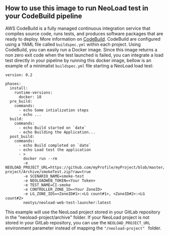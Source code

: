 ## How to use this image to run NeoLoad test in your CodeBuild pipeline

AWS CodeBuild is a fully managed continuous integration service that compiles source code, runs tests, and produces software packages that are ready to deploy. More information on  [CodeBuild](https://aws.amazon.com/codebuild/).
CodeBuild are configured using a YAML file called `buildspec.yml` within each project.
Using CodeBuild, you can easily run a Docker image. 
Since this image returns a non zero exit code when the test launched is failed, you can integrate a load test directly in your pipeline by running this docker image, bellow is an example of a minimalist `buildspec.yml` file starting a NeoLoad load test:
```
version: 0.2

phases:
  install:
    runtime-versions:
      docker: 18
  pre_build:
    commands:
      - echo Some intialization steps
      - echo ...
  build:
    commands:
      - echo Build started on `date`
      - echo Building the Application...  
  post_build:
    commands:
      - echo Build completed on `date`
      - echo Load test the application
      - >
        docker run --rm 
        -e NEOLOAD_PROJECT_URL=https://github.com/myProfile/myProject/blob/master/neoload-project/Archive/smokeTest.zip?raw=true
        -e SCENARIO_NAME=smoke-test 
        -e NEOLOADWEB_TOKEN=<Your Token> 
        -e TEST_NAME=CI-smoke 
        -e CONTROLLER_ZONE_ID=<Your ZoneID> 
        -e LG_ZONE_IDS=<ZoneID#1>:<LG count#1>, <ZoneID#2>:<LG count#2> 
        neotys/neoload-web-test-launcher:latest

```
This example will use the NeoLoad project stored in your GitLab repository in the "neoload-project/archive" folder.
If your NeoLoad project is not stored in your GitLab repository, you can use the `NEOLOAD_PROJECT_URL` environment parameter instead of mapping the `"/neoload-project" ` folder.
<!--stackedit_data:
eyJoaXN0b3J5IjpbMjM0NTU5MzM4XX0=
-->